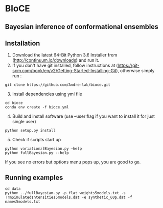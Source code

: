 # BIoCE
## Bayesian inference of conformational ensembles

## Installation
1. Download the latest 64-Bit Python 3.6 Installer from (http://continuum.io/downloads) and run it.
2. If you don't have git installed, follow instructions at (https://git-scm.com/book/en/v2/Getting-Started-Installing-Git), otherwise simply run :
```
git clone https://github.com/Andre-lab/bioce.git
```
3.	Install dependencies using yml file
```
cd bioce
conda env create -f bioce.yml
```
4.	Build and install software (use –user flag if you want to install it for just single user)
```
python setup.py install
```
5. Check if scripts start up
```
python variationalBayesian.py –help
python fullBayesian.py --help
```
If you see no errors but options menu pops up, you are good to go.

## Running examples
```
cd data
python ../fullBayesian.py -p flat_weights5models.txt -s TrmSimulatedIntensities5models.dat -e synthetic_60p.dat -f names5models.txt
```
